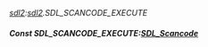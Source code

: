 _[sdl2](../../modules/sdl2/sdl2-module.md):[sdl2](../../modules/sdl2/sdl2-module.md).SDL\_SCANCODE\_EXECUTE_
##### Const SDL\_SCANCODE\_EXECUTE:[SDL_Scancode](../../modules/sdl2/sdl2-sdl_scancode.md)
